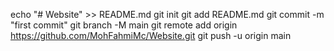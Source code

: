 echo "# Website" >> README.md
git init
git add README.md
git commit -m "first commit"
git branch -M main
git remote add origin https://github.com/MohFahmiMc/Website.git
git push -u origin main
